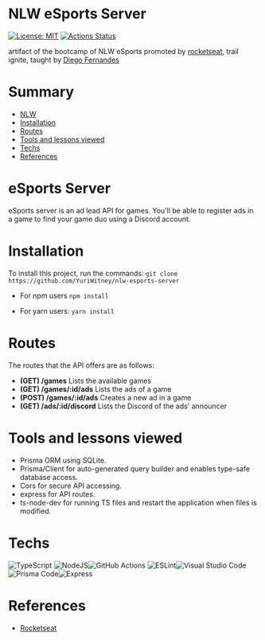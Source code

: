 # NLW eSports Server

[![License: MIT](https://img.shields.io/badge/License-MIT-red.svg)](https://opensource.org/licenses/MIT) [![Actions Status](https://github.com/waldemarnt/node-typescript-api/workflows/Complete%20workflow/badge.svg)](https://github.com/YuriWitney/nlw-esports-server/actions)

artifact of the bootcamp of NLW eSports promoted by [rocketseat](https://github.com/Rocketseat), trail ignite, taught by [Diego Fernandes](https://github.com/diego3g)

# Summary

- [NLW](#NLW)
- [Installation](#Installation)
- [Routes](#Routes)
- [Tools and lessons viewed](#Tools-and-lessons-viewed)
- [Techs](#Techs)
- [References](#References)

# eSports Server

eSports server is an ad lead API for games. You'll be able to register ads in a game to find your game duo using a Discord account.

# Installation

To install this project, run the commands:
`git clone https://github.com/YuriWitney/nlw-esports-server`

- For npm users
  `npm install`

- For yarn users:
  `yarn install`

# Routes

The routes that the API offers are as follows:

- **(GET) /games**
Lists the available games
- **(GET) /games/:id/ads**
Lists the ads of a game
- **(POST) /games/:id/ads**
Creates a new ad in a game
- **(GET) /ads/:id/discord**
Lists the Discord of the ads' announcer 

# Tools and lessons viewed
- Prisma ORM using SQLite.
- Prisma/Client for auto-generated query builder and enables type-safe database access.
- Cors for secure API accessing.
- express for API routes.
- ts-node-dev for running TS files and restart the application when files is modified.

# Techs

![TypeScript](https://img.shields.io/badge/typescript-%23007ACC.svg?style=for-the-badge&logo=typescript&logoColor=white) ![NodeJS](https://img.shields.io/badge/node.js-6DA55F?style=for-the-badge&logo=node.js&logoColor=white)![GitHub Actions](https://img.shields.io/badge/githubactions-%232671E5.svg?style=for-the-badge&logo=githubactions&logoColor=white) ![ESLint](https://img.shields.io/badge/ESLint-4B3263?style=for-the-badge&logo=eslint&logoColor=white)![Visual Studio Code](https://img.shields.io/badge/VisualStudioCode-0078d7.svg?style=for-the-badge&logo=visual-studio-code&logoColor=white)![Prisma Code](https://img.shields.io/badge/Prisma-3982CE?style=for-the-badge&logo=Prisma&logoColor=white)![Express](https://img.shields.io/badge/Express.js-000000?style=for-the-badge&logo=express&logoColor=white)


# References

- [Rocketseat](https://github.com/Rocketseat)
